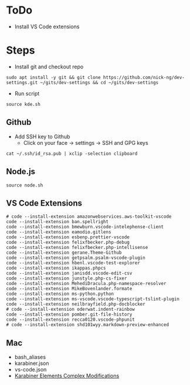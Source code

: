 # ToDo
* Install VS Code extensions
# Steps
* Install git and checkout repo
```
sudo apt install -y git && git clone https://github.com/nick-ng/dev-settings.git ~/gits/dev-settings && cd ~/gits/dev-settings
```
* Run script
```
source kde.sh
```
## Github
* Add SSH key to Github
    * Click on your face -> settings -> SSH and GPG keys
```
cat ~/.ssh/id_rsa.pub | xclip -selection clipboard
```
## Node.js
```
source node.sh
```
## VS Code Extensions
```
# code --install-extension amazonwebservices.aws-toolkit-vscode
code --install-extension ban.spellright
code --install-extension bmewburn.vscode-intelephense-client
code --install-extension eamodio.gitlens
code --install-extension esbenp.prettier-vscode
code --install-extension felixfbecker.php-debug
code --install-extension felixfbecker.php-intellisense
code --install-extension gerane.Theme-Github
code --install-extension getpsalm.psalm-vscode-plugin
code --install-extension hbenl.vscode-test-explorer
code --install-extension ikappas.phpcs
code --install-extension janisdd.vscode-edit-csv
code --install-extension junstyle.php-cs-fixer
code --install-extension MehediDracula.php-namespace-resolver
code --install-extension MikeBovenlander.formate
code --install-extension ms-python.python
code --install-extension ms-vscode.vscode-typescript-tslint-plugin
code --install-extension neilbrayfield.php-docblocker
# code --install-extension oderwat.indent-rainbow
code --install-extension pomber.git-file-history
code --install-extension recca0120.vscode-phpunit
# code --install-extension shd101wyy.markdown-preview-enhanced
```

## Mac
* bash_aliases
* karabiner.json
* vs-code.json
* [Karabiner Elements Complex Modifications](karabiner://karabiner/assets/complex_modifications/import?url=https://raw.githubusercontent.com/nick-ng/dev-settings/master/karabiner_complex.json)
